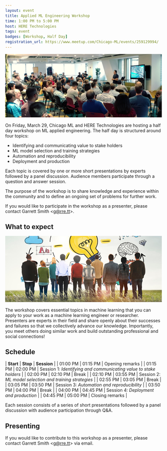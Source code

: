 ```yaml
---
layout: event
title: Applied ML Engineering Workshop
time: 1:00 PM to 5:00 PM
host: HERE Technologies
tags: event
badges: [Workshop, Half Day]
registration_url: https://www.meetup.com/Chicago-ML/events/259129994/
---
```


![](/assets/images/here-talk.jpg)

On Friday, March 29, Chicago ML and HERE Technologies are hosting a
half day workshop on ML applied engineering. The half day is
structured around four topics:

- Identifying and communicating value to stake holders
- ML model selection and training strategies
- Automation and reproducibility
- Deployment and production

Each topic is covered by one or more short presentations by experts
followed by a panel discussion. Audience members participate through a
question and answer session.

The purpose of the workshop is to share knowledge and experience
within the community and to define an ongoing set of problems for
further work.

If you would like to participate in the workshop as a presenter,
    please contact Garrett Smith &lt;g@rre.tt&gt;.

<!--more-->

## What to expect

![](/assets/images/collaborate-NON-FREE-123RF.jpg)

The workshop covers essential topics in machine learning that you can
apply to your work as a machine learning engineer or
researcher. Presenters are experts in their field and share openly
about their successes and failures so that we collectively advance our
knowledge. Importantly, you meet others doing similar work and build
outstanding professional and social connections!

## Schedule

| **Start** | **Stop** | **Session** |
| 01:00 PM | 01:15 PM | Opening remarks |
| 01:15 PM | 02:00 PM | Session 1: *Identifying and communicating value to stake holders* |
| 02:00 PM | 02:10 PM | Break |
| 02:10 PM | 03:55 PM | Session 2: *ML model selection and training strategies* |
| 02:55 PM | 03:05 PM | Break |
| 03:05 PM | 03:50 PM | Session 3: *Automation and reproducibility* |
| 03:50 PM | 04:00 PM | Break |
| 04:00 PM | 04:45 PM | Session 4: *Deployment and production* |
| 04:45 PM | 05:00 PM | Closing remarks |

Each session consists of a series of short presentations followed by a
panel discussion with audience participation through Q&A.

## Presenting

If you would like to contribute to this workshop as a presenter,
please contact Garrett Smith &lt;g@rre.tt&gt; via email.
